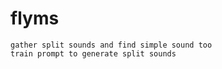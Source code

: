 # flyms

````
gather split sounds and find simple sound too
train prompt to generate split sounds
````
